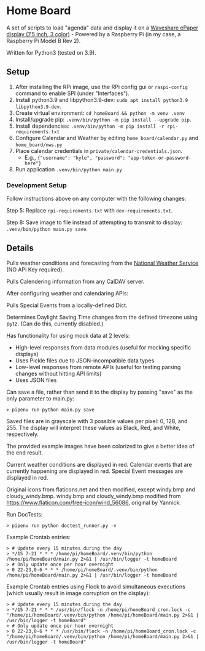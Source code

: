 # Home Board

A set of scripts to load "agenda" data and display it on a [Waveshare ePaper display (7.5 inch, 3 color)](https://www.waveshare.com/product/7.5inch-e-paper-hat-b.htm) -
Powered by a Raspberry Pi (in my case, a Raspberry Pi Model B Rev 2).

Written for Python3 (tested on 3.9).

## Setup

1. After installing the RPi image, use the RPi config gui or `raspi-config` command to enable SPI (under "Interfaces").
2. Install python3.9 and libpython3.9-dev: `sudo apt install python3.9 libpython3.9-dev`.
3. Create virtual environment: `cd homeBoard && python -m venv .venv`
4. Install/upgrade pip: `.venv/bin/python -m pip install --upgrade pip`.
5. Install dependencies: `.venv/bin/python -m pip install -r rpi-requirements.txt`
6. Configure Calendar and Weather by editing `home_board/calendar.py` and `home_board/nws.py`
7. Place calendar credentials in `private/calendar-credentials.json`.
    - E.g., `{"username": "kyle", "password": "app-token-or-password-here"}`
8. Run application `.venv/bin/python main.py`

### Development Setup

Follow instructions above on any computer with the following changes:

Step 5: Replace `rpi-requirements.txt` with `dev-requirements.txt`.

Step 8: Save image to file instead of attempting to transmit to display: `.venv/bin/python main.py save`.

## Details

Pulls weather conditions and forecasting from the [National Weather Service](https://www.weather.gov/documentation/services-web-api) (NO API Key required).

Pulls Calendering information from any CalDAV server.

After configuring weather and calendaring APIs:

Pulls Special Events from a locally-defined Dict.

Determines Daylight Saving Time changes from the defined timezone using pytz. (Can do this, currently disabled.)

Has functionality for using mock data at 2 levels:
 - High-level responses from data modules (useful for mocking specific displays)
  - Uses Pickle files due to JSON-incompatible data types
 - Low-level responses from remote APIs (useful for testing parsing changes without hitting API limits)
  - Uses JSON files

Can save a file, rather than send it to the display by passing "save" as the only parameter to main.py:

    > pipenv run python main.py save

Saved files are in grayscale with 3 possible values per pixel: 0, 128, and 255.  The display will interpret these values as Black, Red, and White, respectively.

The provided example images have been colorized to give a better idea of the end result.

Current weather conditions are displayed in red.
Calendar events that are currently happening are displayed in red.
Special Event messages are displayed in red.

Original icons from flaticons.net and then modified, except windy.bmp and cloudy_windy.bmp.
windy.bmp and cloudy_windy.bmp modified from https://www.flaticon.com/free-icon/wind_56086, original by Yannick.

Run DocTests:

    > pipenv run python doctest_runner.py -v

Example Crontab entries:

    > # Update every 15 minutes during the day
    > */15 7-21 * * * /home/pi/homeBoard/.venv/bin/python /home/pi/homeBoard/main.py 2>&1 | /usr/bin/logger -t homeBoard
    > # Only update once per hour overnight
    > 0 22-23,0-6 * * * /home/pi/homeBoard/.venv/bin/python /home/pi/homeBoard/main.py 2>&1 | /usr/bin/logger -t homeBoard

Example Crontab entries using Flock to avoid simultaneous executions (which usually result in image corruption on the display):

    > # Update every 15 minutes during the day
    > */15 7-21 * * * /usr/bin/flock -n /home/pi/homeBoard_cron.lock -c "/home/pi/homeBoard/.venv/bin/python /home/pi/homeBoard/main.py 2>&1 | /usr/bin/logger -t homeBoard"
    > # Only update once per hour overnight
    > 0 22-23,0-6 * * * /usr/bin/flock -n /home/pi/homeBoard_cron.lock -c "/home/pi/homeBoard/.venv/bin/python /home/pi/homeBoard/main.py 2>&1 | /usr/bin/logger -t homeBoard"
